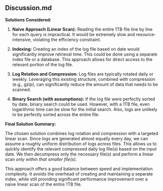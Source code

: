
## Discussion.md

**Solutions Considered:**

1. **Naive Approach (Linear Scan):**  Reading the entire 1TB file line by line for each query is impractical.  It would be extremely slow and resource-intensive, violating the efficiency constraint.

2. **Indexing:** Creating an index of the log file based on date would significantly improve retrieval time.  This could be done using a separate index file or a database.  This approach allows for direct access to the relevant portion of the log file.

3. **Log Rotation and Compression:**  Log files are typically rotated daily or weekly. Leveraging this existing structure, combined with compression (e.g., gzip), can significantly reduce the amount of data that needs to be scanned.

4. **Binary Search (with assumptions):** If the log file were perfectly sorted by date, binary search could be used.  However, with a 1TB file, even logarithmic time can be slow for the initial search.  Also, logs are unlikely to be perfectly sorted across the entire file.

**Final Solution Summary:**

The chosen solution combines log rotation and compression with a targeted linear scan.  Since logs are generated almost equally every day, we can assume a roughly uniform distribution of logs across files.  This allows us to quickly identify the relevant compressed daily log file(s) based on the input date.  We then decompress only the necessary file(s) and perform a linear scan *only within that smaller file(s)*.

This approach offers a good balance between speed and implementation complexity.  It avoids the overhead of creating and maintaining a separate index, while still providing significant performance improvement over a naive linear scan of the entire 1TB file.



